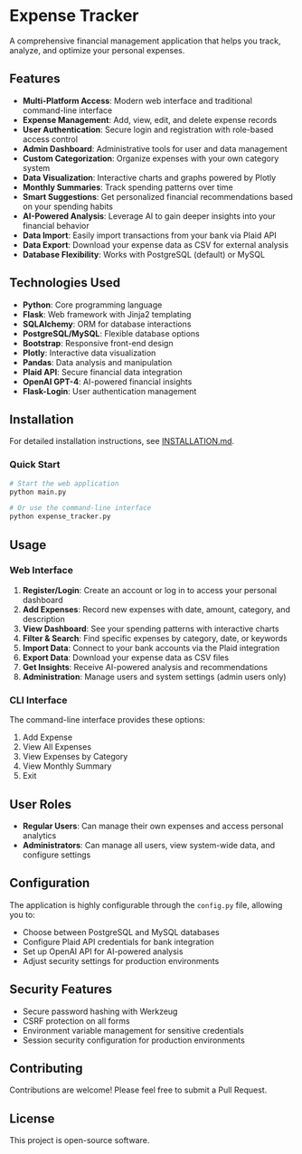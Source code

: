 # Expense Tracker

A comprehensive financial management application that helps you track, analyze, and optimize your personal expenses.

## Features

- **Multi-Platform Access**: Modern web interface and traditional command-line interface
- **Expense Management**: Add, view, edit, and delete expense records
- **User Authentication**: Secure login and registration with role-based access control
- **Admin Dashboard**: Administrative tools for user and data management
- **Custom Categorization**: Organize expenses with your own category system
- **Data Visualization**: Interactive charts and graphs powered by Plotly
- **Monthly Summaries**: Track spending patterns over time
- **Smart Suggestions**: Get personalized financial recommendations based on your spending habits
- **AI-Powered Analysis**: Leverage AI to gain deeper insights into your financial behavior
- **Data Import**: Easily import transactions from your bank via Plaid API
- **Data Export**: Download your expense data as CSV for external analysis
- **Database Flexibility**: Works with PostgreSQL (default) or MySQL

## Technologies Used

- **Python**: Core programming language
- **Flask**: Web framework with Jinja2 templating
- **SQLAlchemy**: ORM for database interactions
- **PostgreSQL/MySQL**: Flexible database options
- **Bootstrap**: Responsive front-end design
- **Plotly**: Interactive data visualization
- **Pandas**: Data analysis and manipulation
- **Plaid API**: Secure financial data integration
- **OpenAI GPT-4**: AI-powered financial insights
- **Flask-Login**: User authentication management

## Installation

For detailed installation instructions, see [INSTALLATION.md](INSTALLATION.md).

### Quick Start

```bash
# Start the web application
python main.py

# Or use the command-line interface
python expense_tracker.py
```

## Usage

### Web Interface

1. **Register/Login**: Create an account or log in to access your personal dashboard
2. **Add Expenses**: Record new expenses with date, amount, category, and description
3. **View Dashboard**: See your spending patterns with interactive charts
4. **Filter & Search**: Find specific expenses by category, date, or keywords
5. **Import Data**: Connect to your bank accounts via the Plaid integration
6. **Export Data**: Download your expense data as CSV files
7. **Get Insights**: Receive AI-powered analysis and recommendations
8. **Administration**: Manage users and system settings (admin users only)

### CLI Interface

The command-line interface provides these options:

1. Add Expense
2. View All Expenses
3. View Expenses by Category
4. View Monthly Summary
5. Exit

## User Roles

- **Regular Users**: Can manage their own expenses and access personal analytics
- **Administrators**: Can manage all users, view system-wide data, and configure settings

## Configuration

The application is highly configurable through the `config.py` file, allowing you to:

- Choose between PostgreSQL and MySQL databases
- Configure Plaid API credentials for bank integration
- Set up OpenAI API for AI-powered analysis
- Adjust security settings for production environments

## Security Features

- Secure password hashing with Werkzeug
- CSRF protection on all forms
- Environment variable management for sensitive credentials
- Session security configuration for production environments

## Contributing

Contributions are welcome! Please feel free to submit a Pull Request.

## License

This project is open-source software.
